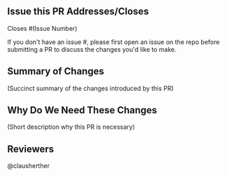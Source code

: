 ## Issue this PR Addresses/Closes

Closes #(Issue Number) 

If you don't have an issue #, please first open an issue on the repo before submitting a PR to discuss the changes you'd like to make.
  
## Summary of Changes

(Succinct summary of the changes introduced by this PR)

## Why Do We Need These Changes
    
(Short description why this PR is necessary)

  
## Reviewers
@clausherther
